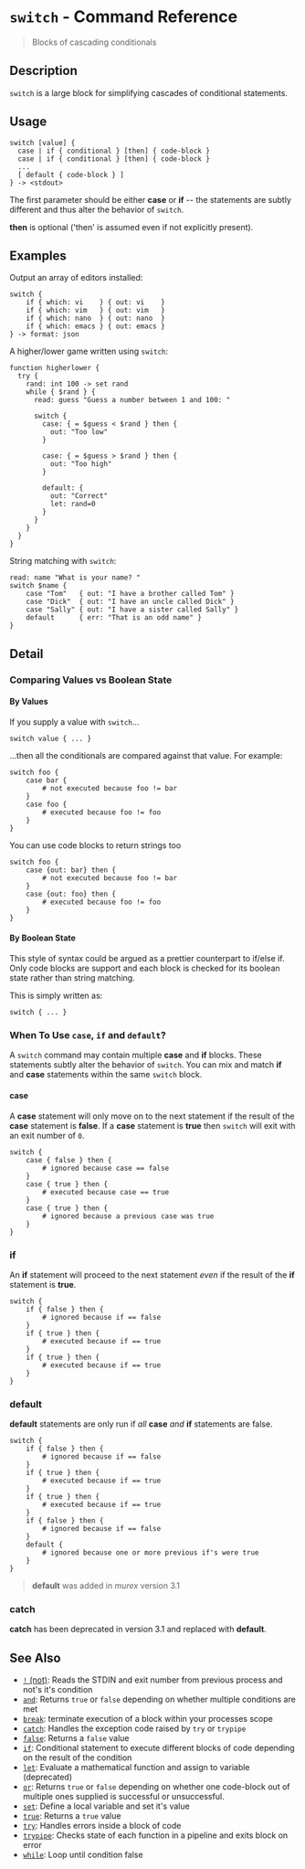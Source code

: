 # `switch` - Command Reference

> Blocks of cascading conditionals

## Description

`switch` is a large block for simplifying cascades of conditional statements.

## Usage

    switch [value] {
      case | if { conditional } [then] { code-block }
      case | if { conditional } [then] { code-block }
      ...
      [ default { code-block } ]
    } -> <stdout>
    
The first parameter should be either **case** or **if** -- the statements are
subtly different and thus alter the behavior of `switch`.

**then** is optional ('then' is assumed even if not explicitly present).

## Examples

Output an array of editors installed:

    switch {
        if { which: vi    } { out: vi    }
        if { which: vim   } { out: vim   }
        if { which: nano  } { out: nano  }
        if { which: emacs } { out: emacs }
    } -> format: json
    
A higher/lower game written using `switch`:

    function higherlower {
      try {
        rand: int 100 -> set rand
        while { $rand } {
          read: guess "Guess a number between 1 and 100: "
    
          switch {
            case: { = $guess < $rand } then {
              out: "Too low"
            }
    
            case: { = $guess > $rand } then {
              out: "Too high"
            }
    
            default: {
              out: "Correct"
              let: rand=0
            }
          }
        }
      }
    }
    
String matching with `switch`:

    read: name "What is your name? "
    switch $name {
        case "Tom"   { out: "I have a brother called Tom" }
        case "Dick"  { out: "I have an uncle called Dick" }
        case "Sally" { out: "I have a sister called Sally" }
        default      { err: "That is an odd name" }
    }

## Detail

### Comparing Values vs Boolean State

#### By Values

If you supply a value with `switch`...

    switch value { ... }
    
...then all the conditionals are compared against that value. For example:

    switch foo {
        case bar {
            # not executed because foo != bar
        }
        case foo {
            # executed because foo != foo
        }
    }
    
You can use code blocks to return strings too

    switch foo {
        case {out: bar} then {
            # not executed because foo != bar
        }
        case {out: foo} then {
            # executed because foo != foo
        }
    }
    
#### By Boolean State

This style of syntax could be argued as a prettier counterpart to if/else if.
Only code blocks are support and each block is checked for its boolean state
rather than string matching.

This is simply written as:

    switch { ... }
    
### When To Use `case`, `if` and `default`?

A `switch` command may contain multiple **case** and **if** blocks. These
statements subtly alter the behavior of `switch`. You can mix and match **if**
and **case** statements within the same `switch` block.

#### case

A **case** statement will only move on to the next statement if the result of
the **case** statement is **false**. If a **case** statement is **true** then
`switch` will exit with an exit number of `0`.

    switch {
        case { false } then {
            # ignored because case == false
        }
        case { true } then {
            # executed because case == true
        }
        case { true } then {
            # ignored because a previous case was true
        }
    }
    
### if

An **if** statement will proceed to the next statement _even_ if the result of
the **if** statement is **true**.

    switch {
        if { false } then {
            # ignored because if == false
        }
        if { true } then {
            # executed because if == true
        }
        if { true } then {
            # executed because if == true
        }
    }
    
### default

**default** statements are only run if _all_ **case** _and_ **if** statements are
false.

    switch {
        if { false } then {
            # ignored because if == false
        }
        if { true } then {
            # executed because if == true
        }
        if { true } then {
            # executed because if == true
        }
        if { false } then {
            # ignored because if == false
        }
        default {
            # ignored because one or more previous if's were true
        }
    }
    
> **default** was added in _murex_ version 3.1

### catch

**catch** has been deprecated in version 3.1 and replaced with **default**.

## See Also

* [`!` (not)](../commands/not.md):
  Reads the STDIN and exit number from previous process and not's it's condition
* [`and`](../commands/and.md):
  Returns `true` or `false` depending on whether multiple conditions are met
* [`break`](../commands/break.md):
  terminate execution of a block within your processes scope
* [`catch`](../commands/catch.md):
  Handles the exception code raised by `try` or `trypipe` 
* [`false`](../commands/false.md):
  Returns a `false` value
* [`if`](../commands/if.md):
  Conditional statement to execute different blocks of code depending on the result of the condition
* [`let`](../commands/let.md):
  Evaluate a mathematical function and assign to variable (deprecated)
* [`or`](../commands/or.md):
  Returns `true` or `false` depending on whether one code-block out of multiple ones supplied is successful or unsuccessful.
* [`set`](../commands/set.md):
  Define a local variable and set it's value
* [`true`](../commands/true.md):
  Returns a `true` value
* [`try`](../commands/try.md):
  Handles errors inside a block of code
* [`trypipe`](../commands/trypipe.md):
  Checks state of each function in a pipeline and exits block on error
* [`while`](../commands/while.md):
  Loop until condition false